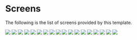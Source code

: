# Screens

The following is the list of screens provided by this template.

 ![](.gitbook/assets/1%20%281%29.PNG)   ![](.gitbook/assets/3.png)   ![](.gitbook/assets/5.png)   ![](.gitbook/assets/6.png)   ![](.gitbook/assets/7.png)   ![](.gitbook/assets/8.png)   ![](.gitbook/assets/9.png)  ![](.gitbook/assets/10.png)   ![](.gitbook/assets/11.png)  ![](.gitbook/assets/12.png)    ![](.gitbook/assets/13.png)  ![](.gitbook/assets/14.png)     ![](.gitbook/assets/15%20%281%29.png)  ![](.gitbook/assets/16.png)     ![](.gitbook/assets/17.png)  ![](.gitbook/assets/18.png)  ![](.gitbook/assets/19.png)  ![](.gitbook/assets/20.png) 

